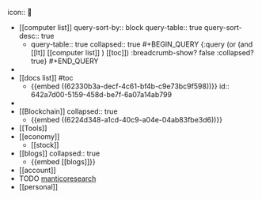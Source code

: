 icon:: 

- [[computer list]]
  query-sort-by:: block
  query-table:: true
  query-sort-desc:: true
	- query-table:: true
	  collapsed:: true
	  #+BEGIN_QUERY 
	  {:query (or (and [[lt]] [[computer list]] )  [[toc]]) 
	  :breadcrumb-show? false
	  :collapsed? true}
	  #+END_QUERY
-
- [[docs list]]  #toc
	- {{embed ((62330b3a-decf-4c61-bf4b-c9e73bc9f598))}}
	  id:: 642a7d00-5159-458d-be7f-6a07a14ab799
-
- [[Blockchain]]
  collapsed:: true
	- {{embed ((6224d348-a1cd-40c9-a04e-04ab83fbe3d6))}}
- [[Tools]]
- [[economy]]
	- [[stock]]
- [[blogs]]
  collapsed:: true
	- {{embed [[blogs]]}}
- [[account]]
- TODO [manticoresearch](https://github.com/manticoresoftware/manticoresearch)
- [[personal]]